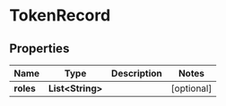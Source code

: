 # TokenRecord

## Properties
Name | Type | Description | Notes
------------ | ------------- | ------------- | -------------
**roles** | **List&lt;String&gt;** |  |  [optional]
